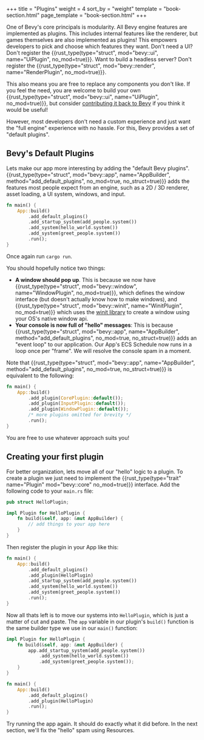 +++
title = "Plugins"
weight = 4
sort_by = "weight"
template = "book-section.html"
page_template = "book-section.html"
+++

One of Bevy's core principals is modularity. All Bevy engine features are implemented as plugins. This includes internal features like the renderer, but games themselves are also implemented as plugins! This empowers developers to pick and choose which features they want. Don't need a UI? Don't register the {{rust_type(type="struct", mod="bevy::ui", name="UiPlugin", no_mod=true)}}. Want to build a headless server? Don't register the {{rust_type(type="struct", mod="bevy::render", name="RenderPlugin", no_mod=true)}}.

This also means you are free to replace any components you don't like. If you feel the need, you are welcome to build your own {{rust_type(type="struct", mod="bevy::ui", name="UiPlugin", no_mod=true)}}, but consider [contributing it back to Bevy](/learn/book/contributing) if you think it would be useful!

However, most developers don't need a custom experience and just want the "full engine" experience with no hassle. For this, Bevy provides a set of "default plugins".  

## Bevy's Default Plugins

Lets make our app more interesting by adding the "default Bevy plugins". 
{{rust_type(type="struct", mod="bevy::app", name="AppBuilder", method="add_default_plugins", no_mod=true, no_struct=true)}} adds the features most people expect from an engine, such as a 2D / 3D renderer, asset loading, a UI system, windows, and input. 

```rs
fn main() {
    App::build()
        .add_default_plugins()
        .add_startup_system(add_people.system())
        .add_system(hello_world.system())
        .add_system(greet_people.system())
        .run();
}
```

Once again run `cargo run`.

You should hopefully notice two things:
* **A window should pop up**. This is because we now have {{rust_type(type="struct", mod="bevy::window", name="WindowPlugin", no_mod=true)}}, which defines the window interface (but doesn't actually know how to make windows), and {{rust_type(type="struct", mod="bevy::winit", name="WinitPlugin", no_mod=true)}} which uses the <a href="https://github.com/rust-windowing/winit" target="_blank">winit library</a> to create a window using your OS's native window api.
* **Your console is now full of "hello" messages**: This is because {{rust_type(type="struct", mod="bevy::app", name="AppBuilder", method="add_default_plugins", no_mod=true, no_struct=true)}} adds an "event loop" to our application. Our App's ECS Schedule now runs in a loop once per "frame". We will resolve the console spam in a moment.

Note that {{rust_type(type="struct", mod="bevy::app", name="AppBuilder", method="add_default_plugins", no_mod=true, no_struct=true)}} is equivalent to the following:
```rs
fn main() {
    App::build()
        .add_plugin(CorePlugin::default());
        .add_plugin(InputPlugin::default());
        .add_plugin(WindowPlugin::default());
        /* more plugins omitted for brevity */
        .run();
}
```

You are free to use whatever approach suits you!

## Creating your first plugin

For better organization, lets move all of our "hello" logic to a plugin. To create a plugin we just need to implement the {{rust_type(type="trait" name="Plugin" mod="bevy::core" no_mod=true)}} interface. Add the following code to your `main.rs` file:

```rs
pub struct HelloPlugin;

impl Plugin for HelloPlugin {
    fn build(&self, app: &mut AppBuilder) {
        // add things to your app here
    }
}
```

Then register the plugin in your App like this:
```rs
fn main() {
    App::build()
        .add_default_plugins()
        .add_plugin(HelloPlugin)
        .add_startup_system(add_people.system())
        .add_system(hello_world.system())
        .add_system(greet_people.system())
        .run();
}
```

Now all thats left is to move our systems into `HelloPlugin`, which is just a matter of cut and paste. The `app` variable in our plugin's `build()` function is the same builder type we use in our `main()` function:

```rs
impl Plugin for HelloPlugin {
    fn build(&self, app: &mut AppBuilder) {
        app.add_startup_system(add_people.system())
            .add_system(hello_world.system())
            .add_system(greet_people.system());
    }
}

fn main() {
    App::build()
        .add_default_plugins()
        .add_plugin(HelloPlugin)
        .run();
}
```

Try running the app again. It should do exactly what it did before. In the next section, we'll fix the "hello" spam using Resources. 